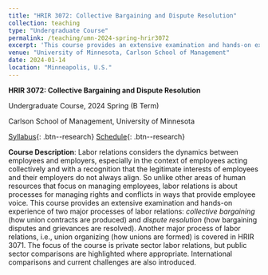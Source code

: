 ```yaml
---
title: "HRIR 3072: Collective Bargaining and Dispute Resolution"
collection: teaching
type: "Undergraduate Course"
permalink: /teaching/umn-2024-spring-hrir3072
excerpt: 'This course provides an extensive examination and hands-on experience of two major processes of labor relations: <i>collective bargaining</i> (i.e., how union contracts are produced) and <i>dispute resolution</i> (i.e., how bargaining disputes and grievances are resolved). Another major process of labor relations, union organizing (i.e., how unions are formed), is covered in HRIR 3071. The focus of the course is private sector labor relations, but public sector comparisons are highlighted where appropriate. International comparisons and current challenges are also introduced. &#091;<a href="https://jianxuan-lei.github.io/files/syllabus_hrir_3072.pdf">Syllabus</a> &#124; <a href="https://docs.google.com/document/d/1-mO336XxcLBylkU4qbN2825FewUQv12I6Brr4T1W-w4/edit?usp=sharing">Schedule</a>&#093;'
venue: "University of Minnesota, Carlson School of Management"
date: 2024-01-14
location: "Minneapolis, U.S."
---
```

**HRIR 3072: Collective Bargaining and Dispute Resolution**

Undergraduate Course, 2024 Spring (B Term)

Carlson School of Management, University of Minnesota

[Syllabus](https://jianxuan-lei.github.io/files/syllabus_hrir_3072.pdf){: .btn--research} [Schedule](https://docs.google.com/document/d/1-mO336XxcLBylkU4qbN2825FewUQv12I6Brr4T1W-w4/edit?usp=sharing){: .btn--research}

**Course Description**: Labor relations considers the dynamics between employees and employers, especially in the context of employees acting collectively and with a recognition that the legitimate interests of employees and their employers do not always align. So unlike other areas of human resources that focus on managing employees, labor relations is about processes for managing rights and conflicts in ways that provide employee voice. This course provides an extensive examination and hands-on experience of two major processes of labor relations: *collective bargaining* (how union contracts are produced) and *dispute resolution* (how bargaining disputes and grievances are resolved). Another major process of labor relations, i.e., union organizing (how unions are formed) is covered in HRIR 3071. The focus of the course is private sector labor relations, but public sector comparisons are highlighted where appropriate. International comparisons and current challenges are also introduced.
